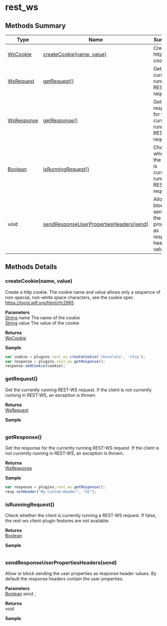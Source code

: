 #  rest_ws


## Methods Summary

| Type                                                  | Name                    | Summary                                                                                                           |
| ----------------------------------------------------- | ----------------------- | ----------------------------------------------------------------------------------------------------------------- |
| [WsCookie](../../WsCookie.md) | [createCookie(name, value)](rest_ws.md#createcookie-name-value)                   | Create a http cookie..                                    |
| [WsRequest](../../WsRequest.md) | [getRequest()](rest_ws.md#getrequest)                   | Get the currently running REST-WS request..                                    |
| [WsResponse](../../WsResponse.md) | [getResponse()](rest_ws.md#getresponse)                   | Get the response for the currently running REST-WS request..                                    |
| [Boolean](../../JSLib/Boolean.md) | [isRunningRequest()](rest_ws.md#isrunningrequest)                   | Check whether the client is currently running a REST-WS request..                                    |
|void | [sendResponseUserPropertiesHeaders(send)](rest_ws.md#sendresponseuserpropertiesheaders-send)                   | Allow or block sending the user properties as response header values..                                    |

## Methods Details

### createCookie(name, value)

Create a http cookie.
The cookie name and value allows only a sequence of non-special, non-white space characters, see
the cookie spec https://tools.ietf.org/html/rfc2965

**Parameters**\
[String](../../JSLib/String.md) name The name of the cookie\
[String](../../JSLib/String.md) value The value of the cookie

**Returns**\
[WsCookie](../../WsCookie.md) 


**Sample**

```javascript
var cookie = plugins.rest_ws.createCookie('chocolate', 'chip');
var response = plugins.rest_ws.getResponse();
response.addCookie(cookie);
```
### getRequest()

Get the currently running REST-WS request.
 If the client is not currently running in REST-WS, an exception is thrown.


**Returns**\
[WsRequest](../../WsRequest.md) 


**Sample**

```javascript

```
### getResponse()

Get the response for the currently running REST-WS request.
If the client is not currently running in REST-WS, an exception is thrown.


**Returns**\
[WsResponse](../../WsResponse.md) 


**Sample**

```javascript
var response = plugins.rest_ws.getResponse();
resp.setHeader("My-Custom-Header", "42");
```
### isRunningRequest()

Check whether the client is currently running a REST-WS request.
 If false, the rest-ws client-plugin features are not available.


**Returns**\
[Boolean](../../JSLib/Boolean.md) 


**Sample**

```javascript

```
### sendResponseUserPropertiesHeaders(send)

Allow or block sending the user properties as response header values.
By default the response headers contain the user properties.

**Parameters**\
[Boolean](../../JSLib/Boolean.md) send  ;

**Returns**\
void 


**Sample**

```javascript

```

